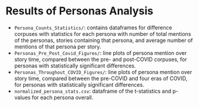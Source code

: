 # Results of Personas Analysis

- `Persona_Counts_Statistics/`:  contains dataframes for difference corpuses with statistics for each persona with number of total mentions of the personas, stories containing that persona, and average number of mentions of that persona per story.
- `Personas_Pre_Post_Covid_Figures/`: line plots of persona mention over story time, compared between the pre- and post-COVID corpuses, for personas with statistically significant differences.
- `Personas_Throughout_COVID_Figures/`: line plots of persona mention over story time, compared between the pre-COVID and four eras of COVID, for personas with statistically significant differences.
- `normalized_persona_stats.csv`: dataframe of the t-statistics and p-values for each persona overall.
